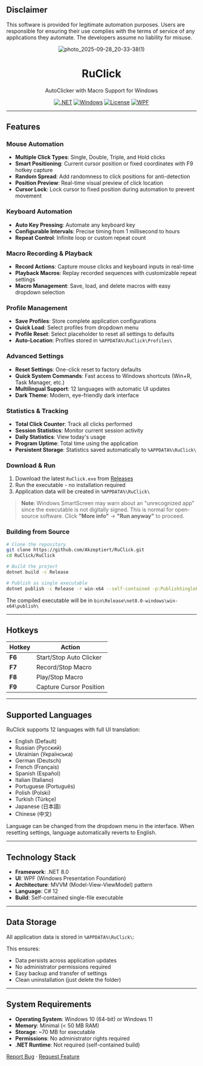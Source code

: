 ## Disclaimer

This software is provided for legitimate automation purposes. Users are responsible for ensuring their use complies with the terms of service of any applications they automate. The developers assume no liability for misuse.

<div align="center">

![photo_2025-09-28_20-33-38(1)](https://github.com/user-attachments/assets/bcd4418f-46c8-4ff2-9e48-521d010cf0f0)
  
# RuClick
AutoClicker with Macro Support for Windows

[![.NET](https://img.shields.io/badge/.NET-8.0-512BD4?logo=dotnet)](https://dotnet.microsoft.com/)
[![Windows](https://img.shields.io/badge/Windows-10%2F11-0078D6?logo=windows)](https://www.microsoft.com/windows)
[![License](https://img.shields.io/badge/License-MIT-green.svg)](LICENSE)
[![WPF](https://img.shields.io/badge/WPF-XAML-blue)](https://github.com/dotnet/wpf)

</div>

---

## Features

### Mouse Automation
- **Multiple Click Types**: Single, Double, Triple, and Hold clicks
- **Smart Positioning**: Current cursor position or fixed coordinates with F9 hotkey capture
- **Random Spread**: Add randomness to click positions for anti-detection
- **Position Preview**: Real-time visual preview of click location
- **Cursor Lock**: Lock cursor to fixed position during automation to prevent movement

### Keyboard Automation
- **Auto Key Pressing**: Automate any keyboard key
- **Configurable Intervals**: Precise timing from 1 millisecond to hours
- **Repeat Control**: Infinite loop or custom repeat count

### Macro Recording & Playback
- **Record Actions**: Capture mouse clicks and keyboard inputs in real-time
- **Playback Macros**: Replay recorded sequences with customizable repeat settings
- **Macro Management**: Save, load, and delete macros with easy dropdown selection

### Profile Management
- **Save Profiles**: Store complete application configurations
- **Quick Load**: Select profiles from dropdown menu
- **Profile Reset**: Select placeholder to reset all settings to defaults
- **Auto-Location**: Profiles stored in `%APPDATA%\RuClick\Profiles\`

### Advanced Settings
- **Reset Settings**: One-click reset to factory defaults
- **Quick System Commands**: Fast access to Windows shortcuts (Win+R, Task Manager, etc.)
- **Multilingual Support**: 12 languages with automatic UI updates
- **Dark Theme**: Modern, eye-friendly dark interface

### Statistics & Tracking
- **Total Click Counter**: Track all clicks performed
- **Session Statistics**: Monitor current session activity
- **Daily Statistics**: View today's usage
- **Program Uptime**: Total time using the application
- **Persistent Storage**: Statistics saved automatically to `%APPDATA%\RuClick\`

### Download & Run
1. Download the latest `RuClick.exe` from [Releases](../../releases)
2. Run the executable - no installation required
3. Application data will be created in `%APPDATA%\RuClick\`

> **Note**: Windows SmartScreen may warn about an "unrecognized app" since the executable is not digitally signed. This is normal for open-source software. Click **"More info"** → **"Run anyway"** to proceed.

### Building from Source
```bash
# Clone the repository
git clone https://github.com/Akzeptiert/RuClick.git
cd RuClick/RuClick

# Build the project
dotnet build -c Release

# Publish as single executable
dotnet publish -c Release -r win-x64 --self-contained -p:PublishSingleFile=true
```

The compiled executable will be in `bin\Release\net8.0-windows\win-x64\publish\`

---

## Hotkeys

| Hotkey | Action |
|--------|--------|
| **F6** | Start/Stop Auto Clicker |
| **F7** | Record/Stop Macro |
| **F8** | Play/Stop Macro |
| **F9** | Capture Cursor Position |

---

## Supported Languages

RuClick supports 12 languages with full UI translation:

- English (Default)
- Russian (Русский)
- Ukrainian (Українська)
- German (Deutsch)
- French (Français)
- Spanish (Español)
- Italian (Italiano)
- Portuguese (Português)
- Polish (Polski)
- Turkish (Türkçe)
- Japanese (日本語)
- Chinese (中文)

Language can be changed from the dropdown menu in the interface. When resetting settings, language automatically reverts to English.

---

## Technology Stack

- **Framework**: .NET 8.0
- **UI**: WPF (Windows Presentation Foundation)
- **Architecture**: MVVM (Model-View-ViewModel) pattern
- **Language**: C# 12
- **Build**: Self-contained single-file executable

---

## Data Storage

All application data is stored in `%APPDATA%\RuClick\`:

This ensures:
- Data persists across application updates
- No administrator permissions required
- Easy backup and transfer of settings
- Clean uninstallation (just delete the folder)

---

## System Requirements

- **Operating System**: Windows 10 (64-bit) or Windows 11
- **Memory**: Minimal (< 50 MB RAM)
- **Storage**: ~70 MB for executable
- **Permissions**: No administrator rights required
- **.NET Runtime**: Not required (self-contained build)

[Report Bug](../../issues) · [Request Feature](../../issues)
